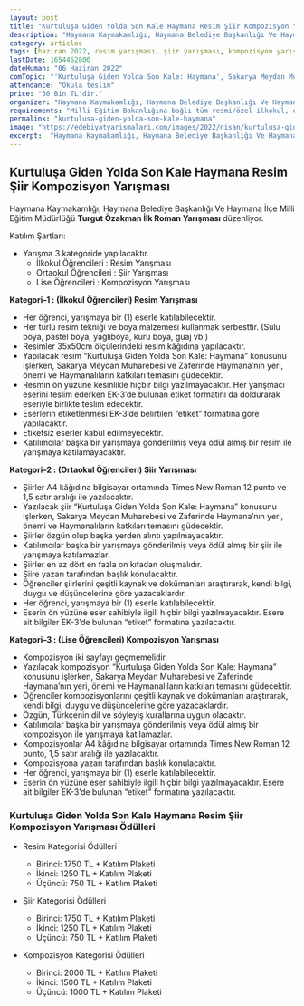 ```yaml
---
layout: post
title: "Kurtuluşa Giden Yolda Son Kale Haymana Resim Şiir Kompozisyon Yarışması"
description: "Haymana Kaymakamlığı, Haymana Belediye Başkanlığı Ve Haymana İlçe Milli Eğitim Müdürlüğü 'Kurtuluşa Giden Yolda Son Kale Haymana Resim Şiir Kompozisyon Yarışması' düzenliyor."
category: articles
tags: [haziran 2022, resim yarışması, şiir yarışması, kompozisyon yarışması, ilkokul, ortaokul, lise, haymana]
lastDate: 1654462800
dateHuman: "06 Haziran 2022"
comTopic: "'Kurtuluşa Giden Yolda Son Kale: Haymana', Sakarya Meydan Muharebesi ve Zaferinde Haymana’nın yeri, önemi ve Haymanalıların katkıları"
attendance: "Okula teslim"
price: "30 Bin TL'dir."
organizer: "Haymana Kaymakamlığı, Haymana Belediye Başkanlığı Ve Haymana İlçe Milli Eğitim Müdürlüğü"
requirements: "Milli Eğitim Bakanlığına bağlı tüm resmi/özel ilkokul, ortaokul ve lise öğrencileri katılabilir."
permalink: "kurtulusa-giden-yolda-son-kale-haymana"
image: "https://edebiyatyarismalari.com/images/2022/nisan/kurtulusa-giden-yolda-son-kale-haymana.jpg"
excerpt:  "Haymana Kaymakamlığı, Haymana Belediye Başkanlığı Ve Haymana İlçe Milli Eğitim Müdürlüğü <strong> Kurtuluşa Giden Yolda Son Kale Haymana Resim Şiir Kompozisyon Yarışması </strong> düzenliyor."
---
```


## Kurtuluşa Giden Yolda Son Kale Haymana Resim Şiir Kompozisyon Yarışması
Haymana Kaymakamlığı, Haymana Belediye Başkanlığı Ve Haymana İlçe Milli Eğitim Müdürlüğü **Turgut Özakman İlk Roman Yarışması** düzenliyor.

Katılım Şartları:
- Yarışma 3 kategoride yapılacaktır.
    - İlkokul Öğrencileri : Resim Yarışması
    - Ortaokul Öğrencileri : Şiir Yarışması
    - Lise Öğrencileri : Kompozisyon Yarışması


**Kategori–1 : (İlkokul Öğrencileri) Resim Yarışması**
- Her öğrenci, yarışmaya bir (1) eserle katılabilecektir.
- Her türlü resim tekniği ve boya malzemesi kullanmak serbesttir. (Sulu boya, pastel boya, yağlıboya, kuru boya, guaj vb.)
- Resimler 35x50cm ölçülerindeki resim kâğıdına yapılacaktır.
- Yapılacak resim “Kurtuluşa Giden Yolda Son Kale: Haymana” konusunu işlerken, Sakarya Meydan Muharebesi ve Zaferinde Haymana’nın yeri, önemi ve Haymanalıların katkıları temasını güdecektir.
- Resmin ön yüzüne kesinlikle hiçbir bilgi yazılmayacaktır. Her yarışmacı eserini teslim ederken EK-3’de bulunan etiket formatını da doldurarak eseriyle birlikte teslim edecektir.
- Eserlerin etiketlenmesi EK-3’de belirtilen “etiket” formatına göre yapılacaktır.
- Etiketsiz eserler kabul edilmeyecektir.
- Katılımcılar başka bir yarışmaya gönderilmiş veya ödül almış bir resim ile yarışmaya katılamayacaktır.

**Kategori–2 : (Ortaokul Öğrencileri) Şiir Yarışması**
- Şiirler A4 kâğıdına bilgisayar ortamında Times New Roman 12 punto ve 1,5 satır aralığı ile yazılacaktır.
- Yazılacak şiir “Kurtuluşa Giden Yolda Son Kale: Haymana” konusunu işlerken, Sakarya Meydan Muharebesi ve Zaferinde Haymana’nın yeri, önemi ve Haymanalıların katkıları temasını güdecektir.
- Şiirler özgün olup başka yerden alıntı yapılmayacaktır.
- Katılımcılar başka bir yarışmaya gönderilmiş veya ödül almış bir şiir ile yarışmaya katılamazlar.
- Şiirler en az dört en fazla on kıtadan oluşmalıdır.
- Şiire yazarı tarafından başlık konulacaktır.
- Öğrenciler şiirlerini çeşitli kaynak ve dokümanları araştırarak, kendi bilgi, duygu ve düşüncelerine göre yazacaklardır.
- Her öğrenci, yarışmaya bir (1) eserle katılabilecektir.
- Eserin ön yüzüne eser sahibiyle ilgili hiçbir bilgi yazılmayacaktır. Esere ait bilgiler EK-3’de bulunan “etiket” formatına yazılacaktır.

**Kategori–3 : (Lise Öğrencileri) Kompozisyon Yarışması**
- Kompozisyon iki sayfayı geçmemelidir.
- Yazılacak kompozisyon “Kurtuluşa Giden Yolda Son Kale: Haymana” konusunu işlerken, Sakarya Meydan Muharebesi ve Zaferinde Haymana’nın yeri, önemi ve Haymanalıların katkıları temasını güdecektir.
- Öğrenciler kompozisyonlarını çeşitli kaynak ve dokümanları araştırarak, kendi bilgi, duygu ve düşüncelerine göre yazacaklardır.
- Özgün, Türkçenin dil ve söyleyiş kurallarına uygun olacaktır.
- Katılımcılar başka bir yarışmaya gönderilmiş veya ödül almış bir kompozisyon ile yarışmaya katılamazlar.
- Kompozisyonlar A4 kâğıdına bilgisayar ortamında Times New Roman 12 punto, 1,5 satır aralığı ile yazılacaktır.
- Kompozisyona yazarı tarafından başlık konulacaktır.
- Her öğrenci, yarışmaya bir (1) eserle katılabilecektir.
- Eserin ön yüzüne eser sahibiyle ilgili hiçbir bilgi yazılmayacaktır. Esere ait bilgiler EK-3’de bulunan “etiket” formatına yazılacaktır.


### Kurtuluşa Giden Yolda Son Kale Haymana Resim Şiir Kompozisyon Yarışması Ödülleri
- Resim Kategorisi Ödülleri
    - Birinci: 1750 TL + Katılım Plaketi
    - İkinci: 1250 TL + Katılım Plaketi
    - Üçüncü: 750 TL + Katılım Plaketi

- Şiir Kategorisi Ödülleri
    - Birinci: 1750 TL + Katılım Plaketi
    - İkinci: 1250 TL + Katılım Plaketi
    - Üçüncü: 750 TL  + Katılım Plaketi

- Kompozisyon Kategorisi Ödülleri
    - Birinci: 2000 TL + Katılım Plaketi
    - İkinci: 1500 TL + Katılım Plaketi
    - Üçüncü: 1000 TL + Katılım Plaketi